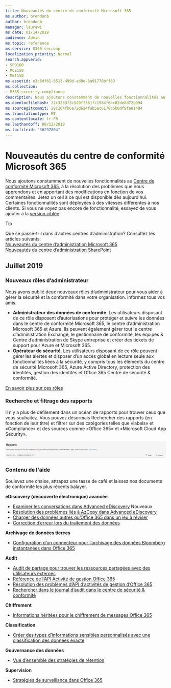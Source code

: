 ```yaml
---
title: Nouveautés du centre de conformité Microsoft 365
ms.author: brendonb
author: brendonb
manager: laurawi
ms.date: 01/14/2019
audience: Admin
ms.topic: reference
ms.service: O365-seccomp
localization_priority: Normal
search.appverid:
- SPO160
- MOE150
- MET150
ms.assetid: e3c6df61-8513-499d-ad8e-8a91770bff63
ms.collection:
- M365-security-compliance
description: Nous ajoutons constamment de nouvelles fonctionnalités au centre de conformité Microsoft 365, à la résolution des problèmes que nous apprendons et en apportant des modifications en fonction de vos commentaires. Découvrez ce que nous avons fait dans ce mois-ci.
ms.openlocfilehash: 22c3253f3c529ff361fc1984f6bc82de8d72b094
ms.sourcegitcommit: 28c104fb6a72d624fab5ac6178b5b0df9fa81484
ms.translationtype: MT
ms.contentlocale: fr-FR
ms.lasthandoff: 08/12/2019
ms.locfileid: "36297804"
---
```

# <a name="whats-new-in-the-microsoft-365-compliance-center"></a>Nouveautés du centre de conformité Microsoft 365

Nous ajoutons constamment de nouvelles fonctionnalités au [Centre de conformité Microsoft 365](microsoft-365-compliance-center.md), à la résolution des problèmes que nous apprendons et en apportant des modifications en fonction de vos commentaires. Jetez un œil à ce qui est disponible dès aujourd’hui. Certaines fonctionnalités sont déployées à des vitesses différentes à nos clients. Si vous ne voyez pas encore de fonctionnalité, essayez de vous ajouter à la [version ciblée](https://docs.microsoft.com/office365/admin/manage/release-options-in-office-365).

> [!TIP]
> Que se passe-t-il dans d’autres centres d’administration? Consultez les articles suivants:<br>[Nouveautés du centre d’administration Microsoft 365](https://docs.microsoft.com/office365/admin/whats-new-in-preview?view=o365-worldwide)<br>[Nouveautés du centre d’administration SharePoint](https://docs.microsoft.com/sharepoint/what-s-new-in-admin-center)

## <a name="july-2019"></a>Juillet 2019

### <a name="new-admin-roles"></a>Nouveaux rôles d’administrateur

Nous avons publié deux nouveaux rôles d’administrateur pour vous aider à gérer la sécurité et la conformité dans votre organisation. informez tous vos amis.

- **Administrateur des données de conformité**. Les utilisateurs disposant de ce rôle disposent d’autorisations pour protéger et suivre les données dans le centre de conformité Microsoft 365, le centre d’administration Microsoft 365 et Azure. Ils peuvent également gérer tout le centre d’administration Exchange, le gestionnaire de conformité, les équipes & Centre d’administration de Skype entreprise et créer des tickets de support pour Azure et Microsoft 365.
- **Opérateur de sécurité**. Les utilisateurs disposant de ce rôle peuvent gérer les alertes et disposer d’un accès global en lecture seule aux fonctionnalités liées à la sécurité, y compris tous les éléments du centre de sécurité Microsoft 365, Azure Active Directory, protection des identités, gestion des identités et Office 365 Centre de sécurité & conformité.

[En savoir plus sur ces rôles](https://docs.microsoft.com/office365/securitycompliance/permissions-microsoft-365-compliance-security)

### <a name="search-and-filtering-for-reports"></a>Recherche et filtrage des rapports

Il n’y a plus de défilement dans un océan de rapports pour trouver ceux que vous souhaitez. Vous pouvez désormais Rechercher des rapports (en fonction de leur titre) et filtrer sur des catégories telles que «labels» et «Compliance» et des sources comme «Office 365» et «Microsoft Cloud App Security».

![Capture d’écran des boutons de recherche et de filtre des rapports avec un filtre appliqué](media/mcc_report_filtering.png)

### <a name="help-content"></a>Contenu de l'aide

Soulevez une chaise, attrapez une tasse de café et laissez nos documents de conformité les plus récents balayer.

**eDiscovery (découverte électronique) avancée**
- [Examiner les conversations dans Advanced eDiscovery](compliance20/conversation-review-sets.md) Nouveaux
- [Résolution des problèmes liés à AzCopy dans Advanced eDiscovery](compliance20/troubleshooting-azcopy.md)
- [Charger des données autres qu’Office 365 dans un jeu à réviser](compliance20/load-non-office365-data.md)
- [Correction d’erreur lors du traitement des données](compliance20/error-remediation.md)

**Archivage de données tierces**
- [Configuration d’un connecteur pour l’archivage des données Bloomberg instantanées dans Office 365](archive-instant-bloomberg-data.md)

**Audit**
- [Audit de partage pour trouver les ressources partagées avec des utilisateurs externes](use-sharing-auditing.md)
- [Référence de l’API Activité de gestion Office 365](https://docs.microsoft.com/office/office-365-management-api/office-365-management-activity-api-reference)
- [Résolution des problèmes d’API d’activités de gestion d’Office 365](https://docs.microsoft.com/office/office-365-management-api/troubleshooting-the-office-365-management-activity-api)
- [Rechercher dans le journal d’audit dans le centre de sécurité & conformité](search-the-audit-log-in-security-and-compliance.md)

**Chiffrement**
- [Informations héritées pour le chiffrement de messages Office 365](legacy-information-for-message-encryption.md)

**Classification**
- [Créer des types d’informations sensibles personnalisés avec une classification des données exacte](create-custom-sensitive-information-types-with-exact-data-match-based-classification.md)

**Gouvernance des données**
- [Vue d’ensemble des stratégies de rétention](retention-policies.md)

**Supervision**
- [Stratégies de surveillance dans Office 365](supervision-policies.md)